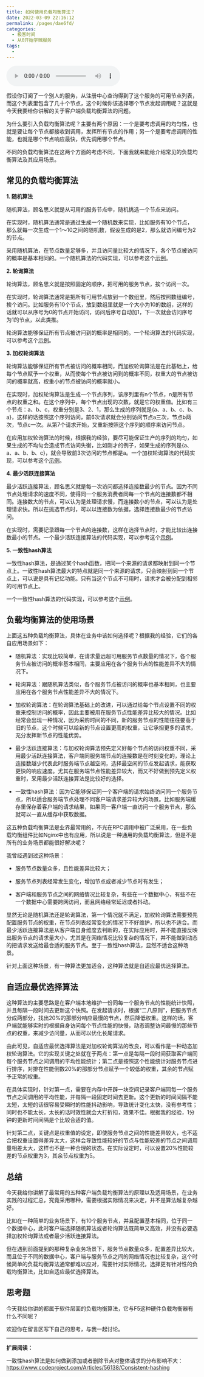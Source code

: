 ```yaml
---
title: 如何使用负载均衡算法？
date: 2022-03-09 22:16:12
permalink: /pages/dae6fd/
categories:
  - 极客时间
  - 从0开始学微服务
tags:
  - 
---
```

<audio title="18.如何使用负载均衡算法？" src="https://static001.geekbang.org/resource/audio/c9/c7/c9122bb6fb0c9e490bb3f2ee7b2a9dc7.mp3" controls="controls"></audio> 
<p>假设你订阅了一个别人的服务，从注册中心查询得到了这个服务的可用节点列表，而这个列表里包含了几十个节点，这个时候你该选择哪个节点发起调用呢？这就是今天我要给你讲解的关于客户端负载均衡算法的问题。</p>
<p>为什么要引入负载均衡算法呢？主要有两个原因：一个是要考虑调用的均匀性，也就是要让每个节点都接收到调用，发挥所有节点的作用；另一个是要考虑调用的性能，也就是哪个节点响应最快，优先调用哪个节点。</p>
<p>不同的负载均衡算法在这两个方面的考虑不同，下面我就来能给介绍<span class="orange">常见的负载均衡算法及其应用场景</span>。</p>
<h2>常见的负载均衡算法</h2>
<p><strong>1. 随机算法</strong></p>
<p>随机算法，顾名思义就是从可用的服务节点中，随机挑选一个节点来访问。</p>
<p>在实现时，随机算法通常是通过生成一个随机数来实现，比如服务有10个节点，那么就每一次生成一个1～10之间的随机数，假设生成的是2，那么就访问编号为2的节点。</p>
<p>采用随机算法，在节点数量足够多，并且访问量比较大的情况下，各个节点被访问的概率是基本相同的。一个随机算法的代码实现，可以参考这个<a href="https://github.com/weibocom/motan/blob/master/motan-core/src/main/java/com/weibo/api/motan/cluster/loadbalance/RandomLoadBalance.java">示例</a>。</p>
<p><strong>2. 轮询算法</strong></p>
<p>轮询算法，顾名思义就是按照固定的顺序，把可用的服务节点，挨个访问一次。</p>
<p>在实现时，轮询算法通常是把所有可用节点放到一个数组里，然后按照数组编号，挨个访问。比如服务有10个节点，放到数组里就是一个大小为10的数组，这样的话就可以从序号为0的节点开始访问，访问后序号自动加1，下一次就会访问序号为1的节点，以此类推。</p><!-- [[[read_end]]] -->
<p>轮询算法能够保证所有节点被访问到的概率是相同的。一个轮询算法的代码实现，可以参考这个<a href="https://github.com/weibocom/motan/blob/master/motan-core/src/main/java/com/weibo/api/motan/cluster/loadbalance/RoundRobinLoadBalance.java">示例</a>。</p>
<p><strong>3. 加权轮询算法</strong></p>
<p>轮询算法能够保证所有节点被访问的概率相同，而加权轮询算法是在此基础上，给每个节点赋予一个权重，从而使每个节点被访问到的概率不同，权重大的节点被访问的概率就高，权重小的节点被访问的概率就小。</p>
<p>在实现时，加权轮询算法是生成一个节点序列，该序列里有n个节点，n是所有节点的权重之和。在这个序列中，每个节点出现的次数，就是它的权重值。比如有三个节点：a、b、c，权重分别是3、2、1，那么生成的序列就是{a、a、b、c、b、a}，这样的话按照这个序列访问，前6次请求就会分别访问节点a三次，节点b两次，节点c一次。从第7个请求开始，又重新按照这个序列的顺序来访问节点。</p>
<p>在应用加权轮询算法的时候，根据我的经验，要尽可能保证生产的序列的均匀，如果生成的不均匀会造成节点访问失衡，比如刚才的例子，如果生成的序列是{a、a、a、b、b、c}，就会导致前3次访问的节点都是a。一个加权轮询算法的代码实现，可以参考这个<a href="https://github.com/weibocom/motan/blob/master/motan-core/src/main/java/com/weibo/api/motan/cluster/loadbalance/ConfigurableWeightLoadBalance.java">示例</a>。</p>
<p><strong>4. 最少活跃连接算法</strong></p>
<p>最少活跃连接算法，顾名思义就是每一次访问都选择连接数最少的节点。因为不同节点处理请求的速度不同，使得同一个服务消费者同每一个节点的连接数都不相同。连接数大的节点，可以认为是处理请求慢，而连接数小的节点，可以认为是处理请求快。所以在挑选节点时，可以以连接数为依据，选择连接数最少的节点访问。</p>
<p>在实现时，需要记录跟每一个节点的连接数，这样在选择节点时，才能比较出连接数最小的节点。一个最少活跃连接算法的代码实现，可以参考这个<a href="https://github.com/weibocom/motan/blob/master/motan-core/src/main/java/com/weibo/api/motan/cluster/loadbalance/ActiveWeightLoadBalance.java">示例</a>。</p>
<p><strong>5. 一致性hash算法</strong></p>
<p>一致性hash算法，是通过某个hash函数，把同一个来源的请求都映射到同一个节点上。一致性hash算法最大的特点就是同一个来源的请求，只会映射到同一个节点上，可以说是具有记忆功能。只有当这个节点不可用时，请求才会被分配到相邻的可用节点上。</p>
<p>一个一致性hash算法的代码实现，可以参考这个<a href="https://github.com/weibocom/motan/blob/master/motan-core/src/main/java/com/weibo/api/motan/cluster/loadbalance/ConsistentHashLoadBalance.java">示例</a>。</p>
<h2>负载均衡算法的使用场景</h2>
<p>上面这五种负载均衡算法，具体在业务中该如何选择呢？根据我的经验，它们的各自应用场景如下：</p>
<ul>
<li>
<p>随机算法：实现比较简单，在请求量远超可用服务节点数量的情况下，各个服务节点被访问的概率基本相同，主要应用在各个服务节点的性能差异不大的情况下。</p>
</li>
<li>
<p>轮询算法：跟随机算法类似，各个服务节点被访问的概率也基本相同，也主要应用在各个服务节点性能差异不大的情况下。</p>
</li>
<li>
<p>加权轮询算法：在轮询算法基础上的改进，可以通过给每个节点设置不同的权重来控制访问的概率，因此主要被用在服务节点性能差异比较大的情况。比如经常会出现一种情况，因为采购时间的不同，新的服务节点的性能往往要高于旧的节点，这个时候可以给新的节点设置更高的权重，让它承担更多的请求，充分发挥新节点的性能优势。</p>
</li>
<li>
<p>最少活跃连接算法：与加权轮询算法预先定义好每个节点的访问权重不同，采用最少活跃连接算法，客户端同服务端节点的连接数是在时刻变化的，理论上连接数越少代表此时服务端节点越空闲，选择最空闲的节点发起请求，能获取更快的响应速度。尤其在服务端节点性能差异较大，而又不好做到预先定义权重时，采用最少活跃连接算法是比较好的选择。</p>
</li>
<li>
<p>一致性hash算法：因为它能够保证同一个客户端的请求始终访问同一个服务节点，所以适合服务端节点处理不同客户端请求差异较大的场景。比如服务端缓存里保存着客户端的请求结果，如果同一客户端一直访问一个服务节点，那么就可以一直从缓存中获取数据。</p>
</li>
</ul>
<p>这五种负载均衡算法是业界最常用的，不光在RPC调用中被广泛采用，在一些负载均衡组件比如Nginx中也有应用，所以说是一种通用的负载均衡算法，但是不是所有的业务场景都能很好解决呢？</p>
<p>我曾经遇到过这种场景：</p>
<ul>
<li>
<p>服务节点数量众多，且性能差异比较大；</p>
</li>
<li>
<p>服务节点列表经常发生变化，增加节点或者减少节点时有发生；</p>
</li>
<li>
<p>客户端和服务节点之间的网络情况比较复杂，有些在一个数据中心，有些不在一个数据中心需要跨网访问，而且网络经常延迟或者抖动。</p>
</li>
</ul>
<p>显然无论是随机算法还是轮询算法，第一个情况就不满足，加权轮询算法需要预先配置服务节点的权重，在节点列表经常变化的情况下不好维护，所以也不适合。而最少活跃连接算法是从客户端自身维度去判断的，在实际应用时，并不能直接反映出服务节点的请求量大小，尤其是在网络情况比较复杂的情况下，并不能做到动态的把请求发送给最合适的服务节点。至于一致性hash算法，显然不适合这种场景。</p>
<p>针对上面这种场景，有一种算法更加适合，这种算法就是自适应最优选择算法。</p>
<h2>自适应最优选择算法</h2>
<p>这种算法的主要思路是在客户端本地维护一份同每一个服务节点的性能统计快照，并且每隔一段时间去更新这个快照。在发起请求时，根据“二八原则”，把服务节点分成两部分，找出20%的那部分响应最慢的节点，然后降低权重。这样的话，客户端就能够实时的根据自身访问每个节点性能的快慢，动态调整访问最慢的那些节点的权重，来减少访问量，从而可以优化长尾请求。</p>
<p>由此可见，自适应最优选择算法是对加权轮询算法的改良，可以看作是一种动态加权轮询算法。它的实现关键之处就在于两点：第一点是每隔一段时间获取客户端同每个服务节点之间调用的平均性能统计；第二点是按照这个性能统计对服务节点进行排序，对排在性能倒数20%的那部分节点赋予一个较低的权重，其余的节点赋予正常的权重。</p>
<p>在具体实现时，针对第一点，需要在内存中开辟一块空间记录客户端同每一个服务节点之间调用的平均性能，并每隔一段固定时间去更新。这个更新的时间间隔不能太短，太短的话很容易受瞬时的性能抖动影响，导致统计变化太快，没有参考性；同时也不能太长，太长的话时效性就会大打折扣，效果不佳。根据我的经验，1分钟的更新时间间隔是个比较合适的值。</p>
<p>针对第二点，关键点是权重值的设定，即使服务节点之间的性能差异较大，也不适合把权重设置得差异太大，这样会导致性能较好的节点与性能较差的节点之间调用量相差太大，这样也不是一种合理的状态。在实际设定时，可以设置20%性能较差的节点权重为3，其余节点权重为5。</p>
<h2>总结</h2>
<p>今天我给你讲解了最常用的五种客户端负载均衡算法的原理以及适用场景，在业务实践的过程汇总，究竟采用哪种，需要根据实际情况来决定，并不是算法越复杂越好。</p>
<p>比如在一种简单的业务场景下，有10个服务节点，并且配置基本相同，位于同一个数据中心，此时客户端选择随机算法或者轮询算法既简单又高效，并没有必要选择加权轮询算法或者最少活跃连接算法。</p>
<p>但在遇到前面提到的那种复杂业务场景下，服务节点数量众多，配置差异比较大，而且位于不同的数据中心，客户端与服务节点之间的网络情况也比较复杂，这个时候简单的负载均衡算法通常都难以应对，需要针对实际情况，选择更有针对性的负载均衡算法，比如自适应最优选择算法。</p>
<h2>思考题</h2>
<p>今天我给你讲的都属于软件层面的负载均衡算法，它与F5这种硬件负载均衡器有什么不同呢？</p>
<p>欢迎你在留言区写下自己的思考，与我一起讨论。</p>
<hr />
<p><strong>扩展阅读：</strong></p>
<p>一致性hash算法是如何做到添加或者删除节点对整体请求的分布影响不大：<a href="https://www.codeproject.com/Articles/56138/Consistent-hashing">https://www.codeproject.com/Articles/56138/Consistent-hashing</a></p>
<p></p>
